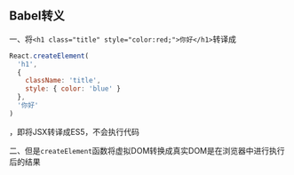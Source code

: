 ## Babel转义

一、将`<h1 class="title" style="color:red;">你好</h1>`转译成

```js
React.createElement(
  'h1',
  {
    className: 'title',
    style: { color: 'blue' }
  },
  '你好'
)
```

，即将JSX转译成ES5，不会执行代码



二、但是`createElement`函数将虚拟DOM转换成真实DOM是在浏览器中进行执行后的结果



